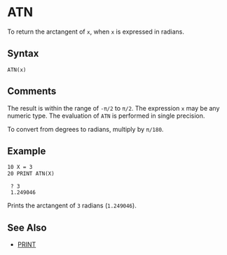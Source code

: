 # ATN

To return the arctangent of `x`, when `x` is expressed in radians.

## Syntax

`ATN(x)`

## Comments

The result is within the range of `-π/2` to `π/2`. The expression `x` may be any numeric type. The evaluation of `ATN` is performed in single precision.

To convert from degrees to radians, multiply by `π/180`.

## Example

```vb
10 X = 3
20 PRINT ATN(X)
```

```text
 ? 3
 1.249046
```

Prints the arctangent of `3` radians (`1.249046`).

## See Also

* [PRINT](PRINT)
